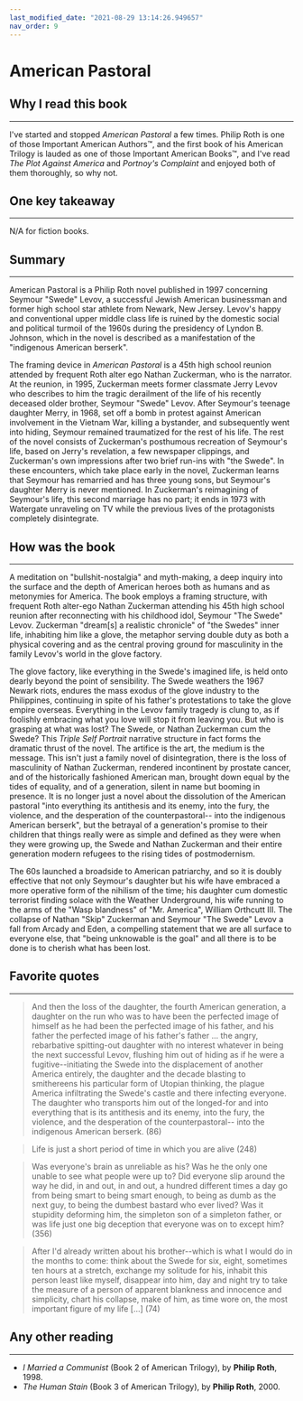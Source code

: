 ```yaml
---
last_modified_date: "2021-08-29 13:14:26.949657"
nav_order: 9
---
```


# American Pastoral

## Why I read this book
---
I've started and stopped _American Pastoral_ a few times. Philip Roth is one of those Important American Authors&trade;, and the first book of his American Trilogy is lauded as one of those Important American Books&trade;, and I've read _The Plot Against America_ and _Portnoy's Complaint_ and enjoyed both of them thoroughly, so why not.

## One key takeaway
---
N/A for fiction books.

## Summary
---
American Pastoral is a Philip Roth novel published in 1997 concerning Seymour "Swede" Levov, a successful Jewish American businessman and former high school star athlete from Newark, New Jersey. Levov's happy and conventional upper middle class life is ruined by the domestic social and political turmoil of the 1960s during the presidency of Lyndon B. Johnson, which in the novel is described as a manifestation of the "indigenous American berserk".

The framing device in _American Pastoral_ is a 45th high school reunion attended by frequent Roth alter ego Nathan Zuckerman, who is the narrator. At the reunion, in 1995, Zuckerman meets former classmate Jerry Levov who describes to him the tragic derailment of the life of his recently deceased older brother, Seymour "Swede" Levov. After Seymour's teenage daughter Merry, in 1968, set off a bomb in protest against American involvement in the Vietnam War, killing a bystander, and subsequently went into hiding, Seymour remained traumatized for the rest of his life. The rest of the novel consists of Zuckerman's posthumous recreation of Seymour's life, based on Jerry's revelation, a few newspaper clippings, and Zuckerman's own impressions after two brief run-ins with "the Swede". In these encounters, which take place early in the novel, Zuckerman learns that Seymour has remarried and has three young sons, but Seymour's daughter Merry is never mentioned. In Zuckerman's reimagining of Seymour's life, this second marriage has no part; it ends in 1973 with Watergate unraveling on TV while the previous lives of the protagonists completely disintegrate.

## How was the book
---
A meditation on "bullshit-nostalgia" and myth-making, a deep inquiry into the surface and the depth of American heroes both as humans and as metonymies for America. The book employs a framing structure, with frequent Roth alter-ego Nathan Zuckerman attending his 45th high school reunion after reconnecting with his childhood idol, Seymour "The Swede" Levov. Zuckerman "dream[s] a realistic chronicle" of "the Swedes" inner life, inhabiting him like a glove, the metaphor serving double duty as both a physical covering and as the central proving ground for masculinity in the family Levov's world in the glove factory.

The glove factory, like everything in the Swede's imagined life, is held onto dearly beyond the point of sensibility. The Swede weathers the 1967 Newark riots, endures the mass exodus of the glove industry to the Philippines, continuing in spite of his father's protestations to take the glove empire overseas. Everything in the Levov family tragedy is clung to, as if foolishly embracing what you love will stop it from leaving you. But who is grasping at what was lost? The Swede, or Nathan Zuckerman cum the Swede? This _Triple Self Portrait_ narrative structure in fact forms the dramatic thrust of the novel. The artifice is the art, the medium is the message. This isn't just a family novel of disintegration, there is the loss of masculinity of Nathan Zuckerman, rendered incontinent by prostate cancer, and of the historically fashioned American man, brought down equal by the tides of equality, and of a generation, silent in name but booming in presence. It is no longer just a novel about the dissolution of the American pastoral "into everything its antithesis and its enemy, into the fury, the violence, and the desperation of the counterpastoral-- into the indigenous American berserk", but the betrayal of a generation's promise to their children that things really were as simple and defined as they were when they were growing up, the Swede and Nathan Zuckerman and their entire generation modern refugees to the rising tides of postmodernism.

The 60s launched a broadside to American patriarchy, and so it is doubly effective that not only Seymour's daughter but his wife have embraced a more operative form of the nihilism of the time; his daughter cum domestic terrorist finding solace with the Weather Underground, his wife running to the arms of the "Wasp blandness" of "Mr. America", William Orthcutt III. The collapse of Nathan "Skip" Zuckerman and Seymour "The Swede" Levov a fall from Arcady and Eden, a compelling statement that we are all surface to everyone else, that "being unknowable is the goal" and all there is to be done is to cherish what has been lost.

## Favorite quotes
---
> And then the loss of the daughter, the fourth American generation, a daughter on the run who was to have been the perfected image of himself as he had been the perfected image of his father, and his father the perfected image of his father's father ... the angry, rebarbative spitting-out daughter with no interest whatever in being the next successful Levov, flushing him out of hiding as if he were a fugitive--initiating the Swede into the displacement of another America entirely, the daughter and the decade blasting to smithereens his particular form of Utopian thinking, the plague America infiltrating the Swede's castle and there infecting everyone. The daughter who transports him out of the longed-for and into everything that is its antithesis and its enemy, into the fury, the violence, and the desperation of the counterpastoral-- into the indigenous American berserk. (86)

> Life is just a short period of time in which you are alive (248)

> Was everyone's brain as unreliable as his? Was he the only one unable to see what people were up to? Did everyone slip around the way he did, in and out, in and out, a hundred different times a day go from being smart to being smart enough, to being as dumb as the next guy, to being the dumbest bastard who ever lived? Was it stupidity deforming him, the simpleton son of a simpleton father, or was life just one big deception that everyone was on to except him? (356)

> After I'd already written about his brother--which is what I would do in the months to come: think about the Swede for six, eight, sometimes ten hours at a stretch, exchange my solitude for his, inhabit this person least like myself, disappear into him, day and night try to take the measure of a person of apparent blankness and innocence and simplicity, chart his collapse, make of him, as time wore on, the most important figure of my life [...] (74)

## Any other reading
---
* _I Married a Communist_ (Book 2 of American Trilogy), by **Philip Roth**, 1998.
* _The Human Stain_ (Book 3 of American Trilogy), by **Philip Roth**, 2000.